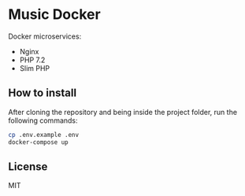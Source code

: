 # Music Docker
Docker microservices:
- Nginx
- PHP 7.2
- Slim PHP

## How to install
After cloning the repository and being inside the project folder, run the following commands:
```sh
cp .env.example .env
docker-compose up
```


## License

MIT
